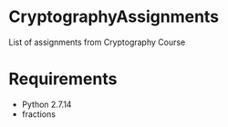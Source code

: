 # CryptographyAssignments
List of assignments from Cryptography Course

# Requirements
* Python 2.7.14
* fractions
